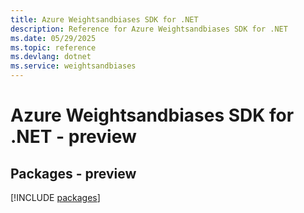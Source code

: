 ```yaml
---
title: Azure Weightsandbiases SDK for .NET
description: Reference for Azure Weightsandbiases SDK for .NET
ms.date: 05/29/2025
ms.topic: reference
ms.devlang: dotnet
ms.service: weightsandbiases
---
```

# Azure Weightsandbiases SDK for .NET - preview
## Packages - preview
[!INCLUDE [packages](weightsandbiases-index.md)]